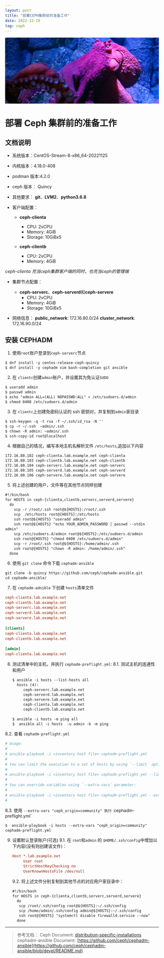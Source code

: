 ```yaml
---
layout: post
title: "部署CEPH集群前的准备工作"
date: 2022-12-19
tag: ceph
---
```


![Ceph](/assets/images/2022-12-19/photo-squid-02.jpg)

# 部署 Ceph 集群前的准备工作

## 文档说明

- 系统版本：CentOS-Stream-8-x86_64-20221125

- 内核版本：4.18.0-408

- podman 版本:4.2.0

- ceph 版本： Quincy

- 其他要求： **git**、**LVM2**、**python3.6.8**

- 客户端配置：
  - **ceph-clienta**
    - CPU: 2vCPU
    - Memory: 4GiB
    - Storage: 10GiBx5

  - **ceph-clientb**
    - CPU: 2vCPU
    - Memory: 4GiB

*ceph-clienta 充当ceph集群客户端的同时，也充当ceph的管理端*

- 集群节点配置：

  - **ceph-serverc**、**ceph-serverd**和**ceph-servere**
    - CPU: 2vCPU
    - Memory: 4GiB
    - Storage: 10GiBx5

- 网络信息：
  **public_network**: 172.16.80.0/24
  **cluster_network**: 172.16.90.0/24    

 ## 安装 CEPHADM 

1. 使用`root`账户登录到`ceph-serverc`节点

```shell
$ dnf install -y centos-release-ceph-quincy
$ dnf install -y cephadm vim bash-completion git ansible
```

2. 在 `clientc`创建`admin`账户，并设置其为免认证`SUDO`

```shell
$ useradd admin
$ passwd admin
$ echo "admin ALL=(ALL) NOPASSWD:ALL" > /etc/sudoers.d/admin
$ chmod 0400 /etc/sudoers.d/admin
```

3. 在 `clientc`上创建免密码认证的 ssh 密钥对，并复制到`admin`家目录

```shell
$ ssh-keygen -q -t rsa -f ~/.ssh/id_rsa -N ''
$ cp -r ~/.ssh  ~admin/.ssh
$ chown -R admin: ~admin/.ssh
$ ssh-copy-id root@localhost
```

4. 根据自己的情况，编写本地主机名解析文件 `/etc/hosts`,追加以下内容

```
172.16.80.102 ceph-clienta.lab.example.net ceph-clienta
172.16.80.103 ceph-clientb.lab.example.net ceph-clientb
172.16.80.104 ceph-serverc.lab.example.net ceph-serverc
172.16.80.105 ceph-serverd.lab.example.net ceph-serverd
172.16.80.106 ceph-servere.lab.example.net ceph-servere
```

5. 将上述创建的用户，文件等在其他节点同样创建
```shell
#!/bin/bash
for HOSTS in ceph-{clienta,clientb,serverc,serverd,servere}
  do
    scp -r /root/.ssh root@${HOSTS}:/root/.ssh
    scp  /etc/hosts root@{HOSTS}:/etc/hosts
    ssh root@${HOSTS} "useradd admin"
    ssh root@${HOSTS} "echo YOUR_ADMIN_PASSWORD | passwd --stdin admin"
    scp /etc/sudoers.d/admin root@${HOSTS}:/etc/sudoers.d/admin
    ssh root@{HOSTS} "chmod 0400 /etc/sudoers.d/admin"
    scp -r /root/.ssh root@${HOSTS}:/home/admin/.ssh
    ssh root@{HOSTS} "chown -R admin: /home/admin/.ssh"
  done
```

6. 使用 `git clone` 命令下载 `cephadm-ansible`
```shell
git clone -b quincy https://github.com/ceph/cephadm-ansible.git
cd cephadm-ansible/
```

7. 在 `cephadm-adnible` 下创建 `hosts`清单文件
```ini
ceph-clienta.lab.example.net
ceph-clientb.lab.example.net
ceph-serverc.lab.example.net
ceph-serverd.lab.example.net
ceph-servere.lab.example.net

[clients]
ceph-clienta.lab.example.net
ceph-clientb.lab.example.net

[admin]
ceph-clienta.lab.example.net
```
8. 测试清单中的主机，并执行 `cephadm-preflight.yml`:
   8.1. 测试主机的连通性和用户
   ```shell
   $ ansible -i hosts --list-hosts all
     hosts (4):
        ceph-serverc.lab.example.net
        ceph-serverd.lab.example.net
        ceph-servere.lab.example.net
        ceph-clienta.lab.example.net
        ceph-clientb.lab.example.net
   
   $ ansible -i hosts -m ping all
   $  ansible all -i hosts  -u admin -b -m ping
   ```
  8.2. 查看 `cephadm-preflight.yml`
  ```yaml
  # Usage:
  #
  # ansible-playbook -i <inventory host file> cephadm-preflight.yml
  #
  # You can limit the execution to a set of hosts by using `--limit` option:
  #
  # ansible-playbook -i <inventory host file> cephadm-preflight.yml --limit <my_osd_group|my_node_name>
  #
  # You can override variables using `--extra-vars` parameter:
  #
  # ansible-playbook -i <inventory host file> cephadm-preflight.yml --extra-vars "ceph_origin=rhcs"
  #
  ```

  8.3. 使用 `--extra-vars "ceph_origin=community" 执行 `cephadm-preflight.yml`
  ```shell
  $  ansible-playbook -i hosts --extra-vars "ceph_origin=community" cephadm-preflight.yml
  ```
9. 设置默认登录账户(可选)
  9.1. 在 `root`和`admin` 的 `$HOME/.ssh/config`中增加以下内容(没有则创建该文件)：
   ```ini
   Host *.lab.example.net
        User root
        StrictHostKeyChecking no
        UserKnownHostsFile /dev/null
   ```
  
   9.2. 将上述文件分别复制到其他节点的对应用户家目录中：
    ```shell
    #!/bin/bash
    for HOSTS in ceph-{clienta,clientb,serverc,serverd,servere}
      do
       scp /root/.ssh/config root@${HOSTS}:~/.ssh/config
       scp /home/admin/.ssh/config admin@${HOSTS}:~/.ssh/config
       ssh root@{HOSTS} "systemctl disable firewalld.service --now"
      done
   ```   
---
> 参考文档：
> Ceph  Document: [distribution-specific-installations](https://docs.ceph.com/en/latest/cephadm/install/#distribution-specific-installations)
> cephadm-ansible Document: [https://github.com/ceph/cephadm-ansible](https://github.com/ceph/cephadm-ansible/blob/devel/README.md)